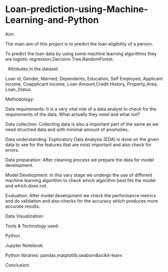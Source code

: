 # Loan-prediction-using-Machine-Learning-and-Python
Aim:
 
 The main aim of this project is to predict the loan eligibility of a person.
 
 To predict the loan data by using some machine learning algorithms they are logistic regression,Decision Tree,RandomForest.
 
 
 
Attributes in the dataset:


Loan id, Gender, Married, Dependents, Education, Self Employed, Applicant income, Coapplicant income, Loan Amount,Credit History, Property_Area, Loan_Status.

Methodology:


Data requirements: It is a very vital role of a data analyst to check for the requirements of the data. What actually they need and what not?

Data collection: Collecting data is also a important part of the same as we need structred data and with minimal amount of anomolies.

Data understanding: Exploratory Data Analysis (EDA) is done on the given data to see for the features that are most important and also check for errors.

Data preparation: After cleaning process we prepare the data for model development.

Model Development: In this vary stage we undergo the use of different machine learning algorithm to check which algorithm best fits the model and which does not.

Evaluation: After model development we check the performance metrics and do validation and also checks for the accuracy which produces more accurate results.

Data Visualization:


Tools & Technology used:

Python

Jupyter Notebook

Python libraries: pandas,matplotlib,seaborn&scikit-learn

Conclusion:
   
